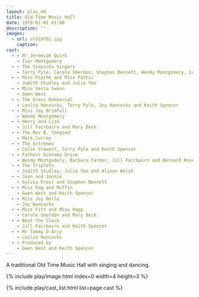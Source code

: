 ```yaml
---
layout: play_md
title: Old Time Music Hall
date: 1978-01-01 01:00
description: ''
images:
  - url: old19781.jpg
    caption:
cast:
  - - Mr Jeremiah Quirk
    - Ivor Montgomery
  - - The Stepcote Singers
    - Terry Pyle, Carole Smerdon, Stephen Bennett, Wendy Montgomery, Colin Stewart, Sylvia Frost, Keith Spencer and Mary Beck
  - - Miss Psyche and Miss Pathic
    - Judith Studley and Julie Yeo
  - - Miss Vesta Swann
    - Gwen West
  - - The Dress Rehearsal
    - Leslie Hancocks, Terry Pyle, Joy Hancocks and Keith Spencer
  - - Miss Joy Brimfull
    - Wendy Montgomery
  - - Henry and Liza
    - Jill Fairbairn and Mary Beck
  - - The Rev B. Toogood
    - Mark Currey
  - - The Extremes
    - Colin Stewart, Terry Pyle and Keith Spencer
  - - Fathers Economy Drive
    - Wendy Montgomery, Barbara Farmer, Jill Fairbairn and Bernard Rosenberg
  - - The Triplets
    - Judith Studley, Julie Yeo and Alison Welsh
  - - Joan and Jonnie
    - Sylvia Frost and Stephen Bennett
  - - Miss Rag and Muffin
    - Gwen West and Keith Spencer
  - - Miss Joy Belle
    - Joy Hancocks
  - - Miss Fitt and Miss Happ
    - Carole Smerdon and Mary Beck
  - - Beat the Clock
    - Jill Fairbairn and Keith Spencer
  - - Mr Tommy D'Arcy
    - Leslie Hancocks
  - - Produced by
    - Gwen West and Keith Spencer
---
```


A traditional Old Time Music Hall with singing and dancing.

{% include play/image.html index=0 width=4 height=3 %}

{% include play/cast_list.html list=page.cast %}
